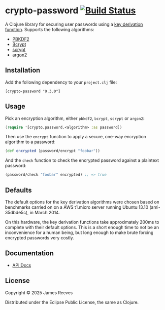 # crypto-password [![Build Status](https://github.com/weavejester/crypto-password/actions/workflows/test.yml/badge.svg)](https://github.com/weavejester/crypto-password/actions/workflows/test.yml)

A Clojure library for securing user passwords using a
[key derivation function][1]. Supports the following algorithms:

* [PBKDF2](http://en.wikipedia.org/wiki/PBKDF2)
* [Bcrypt](http://bcrypt.sourceforge.net/)
* [scrypt](http://www.tarsnap.com/scrypt.html)
* [argon2](https://github.com/phxql/argon2-jvm)

[1]: http://en.wikipedia.org/wiki/Key_derivation_function

## Installation

Add the following dependency to your `project.clj` file:

    [crypto-password "0.3.0"]

## Usage

Pick an encryption algorithm, either `pbkdf2`, `bcrypt`, `scrypt`
or `argon2`:

```clojure
(require '[crypto.password.<algorithm> :as password])
```

Then use the `encrypt` function to apply a secure, one-way encryption
algorithm to a password:

```clojure
(def encrypted (password/encrypt "foobar"))
```

And the `check` function to check the encrypted password against a
plaintext password:

```clojure
(password/check "foobar" encrypted) ;; => true
```

## Defaults

The default options for the key derivation algorithms were chosen
based on benchmarks carried on on a AWS t1.micro server running Ubuntu
13.10 (ami-35dbde5c), in March 2014.

On this hardware, the key derivation functions take approximately
200ms to complete with their default options. This is a short enough
time to not be an inconvenience for a human being, but long enough to
make brute forcing encrypted passwords very costly.

## Documentation

* [API Docs](http://weavejester.github.com/crypto-password/)

## License

Copyright © 2025 James Reeves

Distributed under the Eclipse Public License, the same as Clojure.
